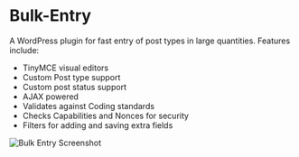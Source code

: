 Bulk-Entry
==========

A WordPress plugin for fast entry of post types in large quantities. Features include:

 - TinyMCE visual editors
 - Custom Post type support
 - Custom post status support
 - AJAX powered
 - Validates against Coding standards
 - Checks Capabilities and Nonces for security
 - Filters for adding and saving extra fields

![Bulk Entry Screenshot](https://raw.github.com/Tarendai/Bulk-Entry/master/screenshot-1.png)